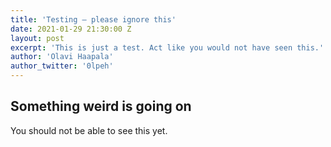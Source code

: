 ```yaml
---
title: 'Testing – please ignore this'
date: 2021-01-29 21:30:00 Z
layout: post
excerpt: 'This is just a test. Act like you would not have seen this.'
author: 'Olavi Haapala'
author_twitter: '0lpeh'
---
```


## Something weird is going on

You should not be able to see this yet.
